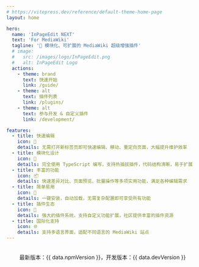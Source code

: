 ```yaml
---
# https://vitepress.dev/reference/default-theme-home-page
layout: home

hero:
  name: 'InPageEdit NEXT'
  text: 'For MediaWiki'
  tagline: '🚀 模块化、可扩展的 MediaWiki 超级增强插件'
  # image:
  #   src: /images/logo/InPageEdit.png
  #   alt: InPageEdit Logo
  actions:
    - theme: brand
      text: 快速开始
      link: /guide/
    - theme: alt
      text: 插件列表
      link: /plugins/
    - theme: alt
      text: 参与开发 & 自定义插件
      link: /development/

features:
  - title: 快速编辑
    icon: 🚀
    details: 无需打开新标签页即可快速编辑、移动、重定向页面，大幅提升维护效率
  - title: 模块化设计
    icon: 🔧
    details: 完全使用 TypeScript 编写，支持热插拔插件，代码结构清晰，易于扩展
  - title: 丰富的功能
    icon: 📦
    details: 快速差异对比、页面预览、批量操作等多项实用功能，满足各种编辑需求
  - title: 简单易用
    icon: 🎯
    details: 一键安装，自动加载，无需复杂配置即可享受所有功能
  - title: 插件生态
    icon: 🔌
    details: 强大的插件系统，支持自定义功能扩展，社区提供丰富的插件资源
  - title: 国际化支持
    icon: 🌐
    details: 支持多语言界面，适配不同语言的 MediaWiki 站点
---
```


<script setup>
import { data } from './version.data.js'
</script>

<div style="text-align: center; margin-top: 2rem;">
最新版本：<Badge type="tip">{{ data.npmVersion }}</Badge>，开发版本：<Badge type="warning">{{ data.devVersion }}</Badge>
</div>

<!-- @include: @/.templates/install-personal.md -->

